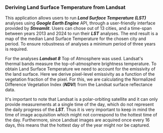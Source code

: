 ### Deriving Land Surface Temperature from Landsat

This application allows users to run ***Land Surface Temperature (LST)*** analyses using ***Google Earth Engine*** API, through a user-friendly interface provided by ***Streamlit***. Users can chose out of 13 cities, and a time-span between years 2013 and 2024 to run their ***LST*** analyses. The end result is a map of the median Land Surface Temperature for the chosen city and period. To ensure robustness of analyses a minimum period of three years is required.

For the analyses ***Landsat 8*** Top of Atmosphere was used. Landsat's thermal bands measure the top-of-atmosphere brightness temperature. To obtain Land Surface Temperature we need to account for the emissivity of the land surface. Here we derive pixel-level emissivity as a function of the vegetation fraction of the pixel. For this, we are calculating the Normalized Difference Vegetation Index (***NDVI***) from the Landsat surface reflectance data.

It's important to note that Landsat is a polar-orbiting satellite and it can only provide measurements at a single time of the day, which do not represent the daily progress of the ***LST***. Thus it is very important to keep in mind the time of image acquisition which might not correspond to the hottest time of the day. Furthermore, since Landsat images are acquired once every 16 days, this means that the hottest day of the year might nor be captured. 